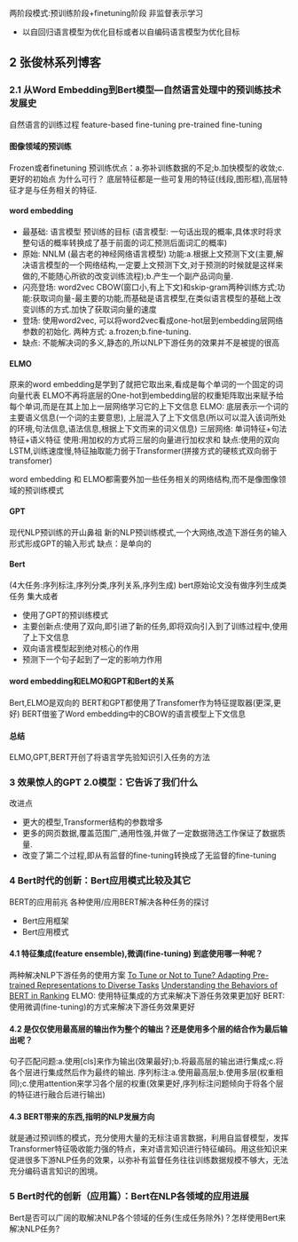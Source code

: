 两阶段模式:预训练阶段+finetuning阶段
非监督表示学习
- 以自回归语言模型为优化目标或者以自编码语言模型为优化目标


## 2 张俊林系列博客
### 2.1 从Word Embedding到Bert模型—自然语言处理中的预训练技术发展史
自然语言的训练过程
feature-based fine-tuning
pre-trained fine-tuning
#### 图像领域的预训练
Frozen或者finetuning
预训练优点：a.弥补训练数据的不足;b.加快模型的收敛;c.更好的初始点
为什么可行？ 底层特征都是一些可复用的特征(线段,图形框),高层特征才是与任务相关的特征.
#### word embedding
- 最基础: 语言模型 预训练的目标  (语言模型: 一句话出现的概率,具体求时将求整句话的概率转换成了基于前面的词汇预测后面词汇的概率)
- 原始: NNLM (最古老的神经网络语言模型) 功能:a.根据上文预测下文(主要,解决语言模型的一个网络结构,一定要上文预测下文,对于预测的时候就是这样来做的,不能随心所欲的改变训练流程);b.产生一个副产品词向量.
- 闪亮登场: word2vec CBOW(窗口小,有上下文)和skip-gram两种训练方式;功能:获取词向量-最主要的功能,而基础是语言模型,在类似语言模型的基础上改变训练的方式.加快了获取词向量的速度
- 登场: 使用word2vec, 可以将word2vec看成one-hot层到embedding层网络参数的初始化. 两种方式: a.frozen;b.fine-tuning.
- 缺点: 不能解决词的多义,静态的,所以NLP下游任务的效果并不是被提的很高

#### ELMO
原来的word embedding是学到了就把它取出来,看成是每个单词的一个固定的词向量代表
ELMO不再将底层的One-hot到embedding层的权重矩阵取出来赋予给每个单词,而是在其上加上一层网络学习它的上下文信息
ELMO: 底层表示一个词的主要语义信息(一个词的主要意思), 上层混入了上下文信息(所以可以混入该词所处的环境,句法信息,语法信息,根据上下文而来的词义信息)
三层网络: 单词特征+句法特征+语义特征
使用:用加权的方式将三层的向量进行加权求和
缺点:使用的双向LSTM,训练速度慢,特征抽取能力弱于Transformer(拼接方式的硬核式双向弱于transfomer)

word embedding 和 ELMO都需要外加一些任务相关的网络结构,而不是像图像领域的预训练模式

#### GPT
现代NLP预训练的开山鼻祖
新的NLP预训练模式,一个大网络,改造下游任务的输入形式形成GPT的输入形式
缺点：是单向的

#### Bert
(4大任务:序列标注,序列分类,序列关系,序列生成) bert原始论文没有做序列生成类任务
集大成者
- 使用了GPT的预训练模式
- 主要创新点:使用了双向,即引进了新的任务,即将双向引入到了训练过程中,使用了上下文信息
- 双向语言模型起到绝对核心的作用
- 预测下一个句子起到了一定的影响力作用

#### word embedding和ELMO和GPT和Bert的关系
Bert,ELMO是双向的
BERT和GPT都使用了Transfomer作为特征提取器(更深,更好)
BERT借鉴了Word embedding中的CBOW的语言模型上下文信息

#### 总结
ELMO,GPT,BERT开创了将语言学先验知识引入任务的方法



### 3 效果惊人的GPT 2.0模型：它告诉了我们什么
改进点
- 更大的模型,Transformer结构的参数增多
- 更多的网页数据,覆盖范围广,通用性强,并做了一定数据筛选工作保证了数据质量.
- 改变了第二个过程,即从有监督的fine-tuning转换成了无监督的fine-tuning


### 4 Bert时代的创新：Bert应用模式比较及其它
BERT的应用前兆
各种使用/应用BERT解决各种任务的探讨
- Bert应用框架
- Bert应用模式
#### 4.1 特征集成(feature ensemble),微调(fine-tuning) 到底使用哪一种呢？
两种解决NLP下游任务的使用方案
[To Tune or Not to Tune? Adapting Pre-trained Representations to Diverse Tasks]()
[Understanding the Behaviors of BERT in Ranking]()
ELMO: 使用特征集成的方式来解决下游任务效果更加好
BERT: 使用微调(fine-tuning)的方式来解决下游任务效果更好

#### 4.2 是仅仅使用最高层的输出作为整个的输出？还是使用多个层的结合作为最后输出呢？
句子匹配问题:a.使用[cls]来作为输出(效果最好);b.将最高层的输出进行集成;c.将各个层进行集成然后作为最终的输出.
序列标注:a.使用最高层;b.使用多层(权重相同);c.使用attention来学习各个层的权重(效果更好,序列标注问题倾向于将各个层的特征进行融合后进行输出)

#### 4.3 BERT带来的东西,指明的NLP发展方向
就是通过预训练的模式，充分使用大量的无标注语言数据，利用自监督模型，发挥Transformer特征吸收能力强的特点，来对语言知识进行特征编码。用这些知识来促进很多下游NLP任务的效果，以弥补有监督任务往往训练数据规模不够大，无法充分编码语言知识的困境。

### 5 Bert时代的创新（应用篇）：Bert在NLP各领域的应用进展
Bert是否可以广阔的取解决NLP各个领域的任务(生成任务除外)？怎样使用Bert来解决NLP任务?
